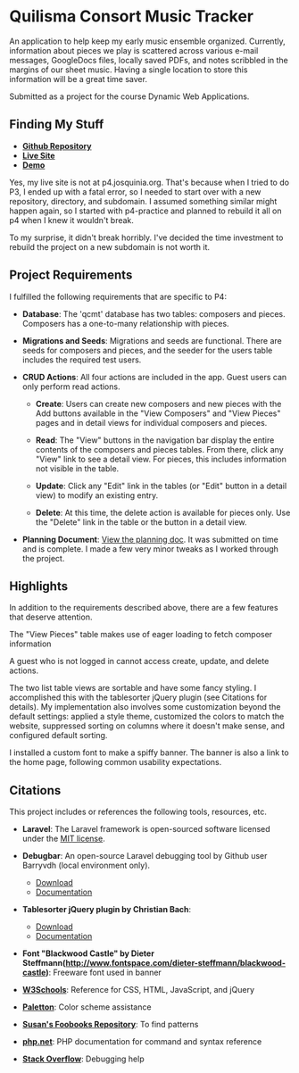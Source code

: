 # Quilisma Consort Music Tracker
An application to help keep my early music ensemble organized. Currently, information about pieces we play is scattered across various e-mail messages, GoogleDocs files, locally saved PDFs, and notes scribbled in the margins of our sheet music. Having a single location to store this information will be a great time saver.

Submitted as a project for the course Dynamic Web Applications.

## Finding My Stuff

* __[Github Repository](https://github.com/ATechWriter/p4-practice)__
* __[Live Site](http://p4-practice.josquinia.org/)__
* __[Demo]()__

Yes, my live site is not at p4.josquinia.org. That's because when I tried to do P3, I ended up with a fatal error, so I needed to start over with a new repository, directory, and subdomain. I assumed something similar might happen again, so I started with p4-practice and planned to rebuild it all on p4 when I knew it wouldn't break.

To my surprise, it didn't break horribly. I've decided the time investment to rebuild the project on a new subdomain is not worth it.

## Project Requirements
I fulfilled the following requirements that are specific to P4:

* __Database__: The 'qcmt' database has two tables: composers and pieces. Composers has a one-to-many relationship with pieces.

* __Migrations and Seeds__: Migrations and seeds are functional. There are seeds for composers and pieces, and the seeder for the users table includes the required test users.

* __CRUD Actions__: All four actions are included in the app. Guest users can only perform read actions.

  * __Create__: Users can create new composers and new pieces with the Add buttons available in the "View Composers" and "View Pieces" pages and in detail views for individual composers and pieces.

  * __Read__: The "View" buttons in the navigation bar display the entire contents of the composers and pieces tables. From there, click any "View" link to see a detail view. For pieces, this includes information not visible in the table.

  * __Update__: Click any "Edit" link in the tables (or "Edit" button in a detail view) to modify an existing entry.

  * __Delete__: At this time, the delete action is available for pieces only. Use the "Delete" link in the table or the button in a detail view.

* __Planning Document__: [View the planning doc](https://docs.google.com/a/harvard.edu/document/d/1eBd-rmHq3zhbzce4DMGMiPDQfpI8zVB1N6OKRqUis_k/edit?usp=sharing). It was submitted on time and is complete. I made a few very minor tweaks as I worked through the project.

## Highlights

In addition to the requirements described above, there are a few features that deserve attention.

The "View Pieces" table makes use of eager loading to fetch composer information

A guest who is not logged in cannot access create, update, and delete actions.

The two list table views are sortable and have some fancy styling. I accomplished this with the tablesorter jQuery plugin (see Citations for details). My implementation also involves some customization beyond the default settings: applied a style theme, customized the colors to match the website, suppressed sorting on columns where it doesn't make sense, and configured default sorting.

I installed a custom font to make a spiffy banner. The banner is also a link to the home page, following common usability expectations.

## Citations
This project includes or references the following tools, resources, etc.

* __Laravel__: The Laravel framework is open-sourced software licensed under the [MIT license](http://opensource.org/licenses/MIT).

* __Debugbar__: An open-source Laravel debugging tool by Github user Barryvdh (local environment only).
  * [Download](http://jquery.com/download/)
  * [Documentation](http://learn.jquery.com/about-jquery/)

* __Tablesorter jQuery plugin by Christian Bach__:
  * [Download](http://plugins.jquery.com/tablesorter/)
  * [Documentation](https://mottie.github.io/tablesorter/docs/index.html)

* __Font "Blackwood Castle" by Dieter Steffmann(http://www.fontspace.com/dieter-steffmann/blackwood-castle)__: Freeware font used in banner

* __[W3Schools](http://www.w3schools.com)__: Reference for CSS, HTML, JavaScript, and jQuery

* __[Paletton](http://paletton.com)__: Color scheme assistance

* __[Susan's Foobooks Repository](https://github.com/susanBuck/foobooks)__: To find patterns

* __[php.net](http://php.net)__: PHP documentation for command and syntax reference

* __[Stack Overflow](http://stackoverflow.com)__: Debugging help
